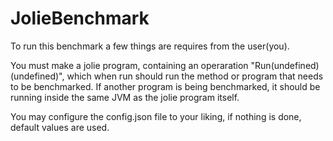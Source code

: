 # JolieBenchmark

To run this benchmark a few things are requires from the user(you).

You must make a jolie program, containing an operaration "Run(undefined)(undefined)", which when run should run the method or program that needs to be benchmarked. If another program is being benchmarked, it should be running inside the same JVM as the jolie program itself.

You may configure the config.json file to your liking, if nothing is done, default values are used.

